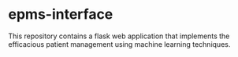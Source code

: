 # epms-interface
This repository contains a flask web application that implements the efficacious patient management using machine learning techniques.
